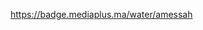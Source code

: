 

<!---
abdelbarimessah/abdelbarimessah is a ✨ special ✨ repository because its `README.md` (this file) appears on your GitHub profile.
You can click the Preview link to take a look at your changes.
--->
https://badge.mediaplus.ma/water/amessah
